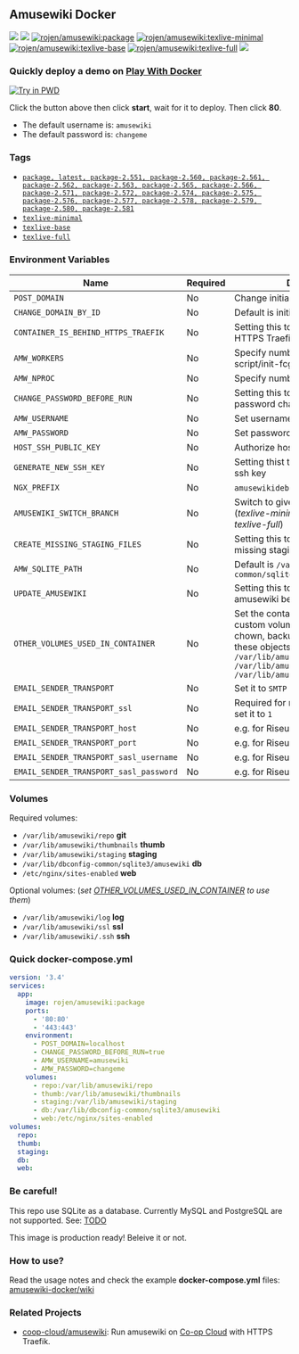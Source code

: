 ## Amusewiki Docker

[![](https://img.shields.io/docker/image-size/rojen/amusewiki/latest)](https://hub.docker.com/r/rojen/amusewiki) [![](https://img.shields.io/docker/image-size/rojen/amusewiki/texlive-minimal)](https://hub.docker.com/r/rojen/amusewiki) [![rojen/amusewiki:package](https://github.com/rojenzaman/amusewiki-docker/actions/workflows/package.yml/badge.svg)](https://github.com/rojenzaman/amusewiki-docker/actions/workflows/package.yml) [![rojen/amusewiki:texlive-minimal](https://github.com/rojenzaman/amusewiki-docker/actions/workflows/texlive-minimal.yml/badge.svg)](https://github.com/rojenzaman/amusewiki-docker/actions/workflows/texlive-minimal.yml) [![rojen/amusewiki:texlive-base](https://github.com/rojenzaman/amusewiki-docker/actions/workflows/texlive-base.yml/badge.svg)](https://github.com/rojenzaman/amusewiki-docker/actions/workflows/texlive-base.yml) [![rojen/amusewiki:texlive-full](https://github.com/rojenzaman/amusewiki-docker/actions/workflows/texlive-full.yml/badge.svg)](https://github.com/rojenzaman/amusewiki-docker/actions/workflows/texlive-full.yml) [![](https://img.shields.io/docker/pulls/rojen/amusewiki)](https://hub.docker.com/r/rojen/amusewiki)

<!--
https://badgen.net/docker/layers/rojen/amusewiki/latest/amd64?icon=docker&label=layers
-->

### Quickly deploy a demo on [Play With Docker](_testing/pwd)

[![Try in PWD](https://raw.githubusercontent.com/play-with-docker/stacks/master/assets/images/button.png)](https://labs.play-with-docker.com/?stack=https://raw.githubusercontent.com/rojenzaman/amusewiki-docker/master/_testing/pwd/package.yml&stack_name=amusewiki)

Click the button above then click **start**, wait for it to deploy. Then click **80**.

 - The default username is: `amusewiki`
 - The default password is: `changeme`

### Tags

 - [`package, latest, package-2.551, package-2.560, package-2.561, package-2.562, package-2.563, package-2.565, package-2.566, package-2.571, package-2.572, package-2.574, package-2.575, package-2.576, package-2.577, package-2.578, package-2.579, package-2.580, package-2.581`](https://github.com/rojenzaman/amusewiki-docker/blob/master/package/Dockerfile)
 - [`texlive-minimal`](https://github.com/rojenzaman/amusewiki-docker/blob/master/texlive-minimal/Dockerfile)
 - [`texlive-base`](https://github.com/rojenzaman/amusewiki-docker/blob/master/texlive-base/Dockerfile)
 - [`texlive-full`](https://github.com/rojenzaman/amusewiki-docker/blob/master/texlive-full/Dockerfile)

### Environment Variables

| Name | Required | Description
|---|---|---
| `POST_DOMAIN` | No | <a id="POST_DOMAIN"></a>Change initial or selected domain
| `CHANGE_DOMAIN_BY_ID` | No | <a id=""></a>Default is initial domain: `1`
| `CONTAINER_IS_BEHIND_HTTPS_TRAEFIK` | No | <a id="CHANGE_DOMAIN_BY_ID"></a>Setting this to `true` will enable HTTPS Traefik support
| `AMW_WORKERS` | No | <a id="AMW_WORKERS"></a>Specify number of process set by script/init-fcgi.pl
| `AMW_NPROC` | No | <a id=""></a>Specify number of perl-fcgi process
| `CHANGE_PASSWORD_BEFORE_RUN` | No | <a id="AMW_NPROC"></a>Setting this to `true` will enable password changing
| `AMW_USERNAME` | No | <a id="AMW_USERNAME"></a>Set username
| `AMW_PASSWORD` | No | <a id="AMW_PASSWORD"></a>Set password
| `HOST_SSH_PUBLIC_KEY` | No | <a id="HOST_SSH_PUBLIC_KEY"></a>Authorize host ssh public key
| `GENERATE_NEW_SSH_KEY` | No | <a id="GENERATE_NEW_SSH_KEY"></a>Setting thist to `true` will crate new ssh key
| `NGX_PREFIX` | No | <a id="NGX_PREFIX"></a>`amusewikidebian` or `amusewiki`
| `AMUSEWIKI_SWITCH_BRANCH` | No | <a id="AMUSEWIKI_SWITCH_BRANCH"></a>Switch to given branch before run (*texlive-minimal*, *texlive-base*, *texlive-full*)
| `CREATE_MISSING_STAGING_FILES` | No | <a id="CREATE_MISSING_STAGING_FILES"></a>Setting this to `true` will create missing staging files
| `AMW_SQLITE_PATH` | No | <a id="AMW_SQLITE_PATH"></a>Default is `/var/lib/dbconfig-common/sqlite3/amusewiki/amusewiki`
| `UPDATE_AMUSEWIKI` | No | <a id="UPDATE_AMUSEWIKI"></a>Setting this to `true` will update/pull amusewiki before start
| `OTHER_VOLUMES_USED_IN_CONTAINER` | No | <a id="OTHER_VOLUMES_USED_IN_CONTAINER"></a>Set the container path of your custom volumes. Commands like chown, backup_amw.sh will detect these objects. Example: `/var/lib/amusewiki/log, /var/lib/amusewiki/ssl, /var/lib/amusewiki/.ssh`
| `EMAIL_SENDER_TRANSPORT` | No | <a id="EMAIL_SENDER_TRANSPORT"></a>Set it to `SMTP`
| `EMAIL_SENDER_TRANSPORT_ssl` | No | <a id="EMAIL_SENDER_TRANSPORT_ssl"></a>Required for most email providers, set it to `1`
| `EMAIL_SENDER_TRANSPORT_host` | No | <a id="EMAIL_SENDER_TRANSPORT_host"></a>e.g. for Riseup `mail.riseup.net`
| `EMAIL_SENDER_TRANSPORT_port` | No | <a id="EMAIL_SENDER_TRANSPORT_port"></a>e.g. for Riseup `465`
| `EMAIL_SENDER_TRANSPORT_sasl_username` | No | <a id="EMAIL_SENDER_TRANSPORT_sasl_username"></a>e.g. for Riseup `yourname@riseup.net`
| `EMAIL_SENDER_TRANSPORT_sasl_password` | No | <a id="EMAIL_SENDER_TRANSPORT_sasl_password"></a>e.g. for Riseup `yourpass`

### Volumes

Required volumes:

 - `/var/lib/amusewiki/repo`  **git**
 - `/var/lib/amusewiki/thumbnails`  **thumb**
 - `/var/lib/amusewiki/staging` **staging**
 - `/var/lib/dbconfig-common/sqlite3/amusewiki` **db**
 - `/etc/nginx/sites-enabled` **web**

Optional volumes: (*set [OTHER_VOLUMES_USED_IN_CONTAINER](#OTHER_VOLUMES_USED_IN_CONTAINER) to use them*)

 - `/var/lib/amusewiki/log` **log**
 - `/var/lib/amusewiki/ssl` **ssl**
 - `/var/lib/amusewiki/.ssh` **ssh**

### Quick docker-compose.yml

```yaml
version: '3.4'
services:
  app:
    image: rojen/amusewiki:package
    ports:
      - '80:80'
      - '443:443'
    environment:
      - POST_DOMAIN=localhost
      - CHANGE_PASSWORD_BEFORE_RUN=true
      - AMW_USERNAME=amusewiki
      - AMW_PASSWORD=changeme
    volumes:
      - repo:/var/lib/amusewiki/repo
      - thumb:/var/lib/amusewiki/thumbnails
      - staging:/var/lib/amusewiki/staging
      - db:/var/lib/dbconfig-common/sqlite3/amusewiki
      - web:/etc/nginx/sites-enabled
volumes:
  repo:
  thumb:
  staging:
  db:
  web:
```

### Be careful!

This repo use SQLite as a database. Currently MySQL and PostgreSQL are not supported. See: [TODO](https://github.com/rojenzaman/amusewiki-docker/blob/master/TODO.md)

This image is production ready! Beleive it or not.

### How to use?

Read the usage notes and check the example **docker-compose.yml** files: [amusewiki-docker/wiki](https://github.com/rojenzaman/amusewiki-docker/wiki)

### Related Projects

 - [coop-cloud/amusewiki](https://git.coopcloud.tech/coop-cloud/amusewiki): Run amusewiki on [Co-op Cloud](https://docs.coopcloud.tech) with HTTPS Traefik.

